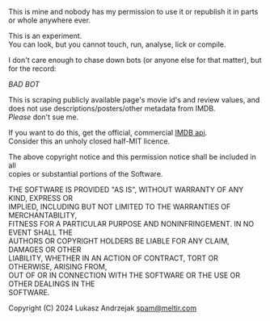 This is mine and nobody has my permission to use it or republish it in parts or whole anywhere ever.  

This is an experiment.  
You can look, but you cannot touch, run, analyse, lick or compile.  
    
I don't care enough to chase down bots (or anyone else for that matter), but for the record: 

*BAD BOT*  

This is scraping publicly available page's movie id's and review values, and does not use descriptions/posters/other metadata from IMDB.    
_Please_ don't sue me.  
  
If you want to do this, get the official, commercial [IMDB api](https://developer.imdb.com/).  
Consider this an unholy closed half-MIT licence.  

The above copyright notice and this permission notice shall be included in all  
copies or substantial portions of the Software.  

THE SOFTWARE IS PROVIDED "AS IS", WITHOUT WARRANTY OF ANY KIND, EXPRESS OR  
IMPLIED, INCLUDING BUT NOT LIMITED TO THE WARRANTIES OF MERCHANTABILITY,  
FITNESS FOR A PARTICULAR PURPOSE AND NONINFRINGEMENT. IN NO EVENT SHALL THE  
AUTHORS OR COPYRIGHT HOLDERS BE LIABLE FOR ANY CLAIM, DAMAGES OR OTHER  
LIABILITY, WHETHER IN AN ACTION OF CONTRACT, TORT OR OTHERWISE, ARISING FROM,  
OUT OF OR IN CONNECTION WITH THE SOFTWARE OR THE USE OR OTHER DEALINGS IN THE  
SOFTWARE.  
  
Copyright (C) 2024 Lukasz Andrzejak <spam@meltir.com>  
